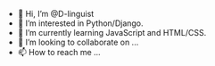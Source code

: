 - 👋 Hi, I’m @D-linguist
- 👀 I’m interested in Python/Django.
- 🌱 I’m currently learning JavaScript and HTML/CSS.
- 💞️ I’m looking to collaborate on ...
- 📫 How to reach me ...

<!---
D-linguist/D-linguist is a ✨ special ✨ repository because its `README.md` (this file) appears on your GitHub profile.
You can click the Preview link to take a look at your changes.
--->
